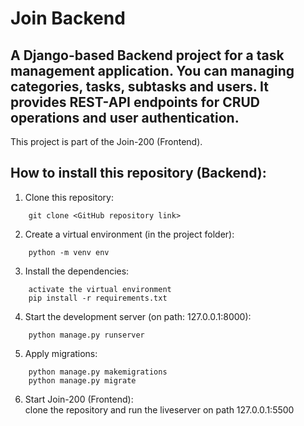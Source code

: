 # Join Backend

## A Django-based Backend project for a task management application. You can managing categories, tasks, subtasks and users. It provides REST-API endpoints for CRUD operations and user authentication.

This project is part of the Join-200 (Frontend).

## How to install this repository (Backend):

1. Clone this repository:
```
    git clone <GitHub repository link>
```

2. Create a virtual environment (in the project folder):
```
    python -m venv env
```

3. Install the dependencies:
```
    activate the virtual environment
    pip install -r requirements.txt
```

4. Start the development server (on path: 127.0.0.1:8000):
```
    python manage.py runserver
```

5. Apply migrations:
```
    python manage.py makemigrations
    python manage.py migrate
```

6. Start Join-200 (Frontend):<br/>
clone the repository and run the liveserver on path 127.0.0.1:5500
